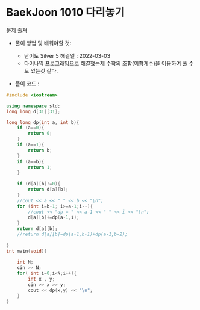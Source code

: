 # BaekJoon 1010 다리놓기 


[문제 출처](https://www.acmicpc.net/problem/1010)  

* 풀이 방법 및 배워야할 것: 

  * 난이도 Silver 5 해결일 : 2022-03-03
  * 다이나믹 프로그래밍으로 해결했는제 수학의 조합(이항계수)을 이용하여 풀 수도 있는것 같다.


- 풀이 코드 :
```cpp
#include <iostream>

using namespace std;
long long d[31][31];

long long dp(int a, int b){
	if (a==0){
		return 0;
	}
	if (a==1){
		return b;
	}
	if (a==b){
		return 1;
	}
	
	if (d[a][b]!=0){
		return d[a][b];
	}
	//cout << a << " " << b << "\n";
	for (int i=b-1; i>=a-1;i--){
		//cout << "dp = " << a-1 << " " << i << "\n";
		d[a][b]+=dp(a-1,i);
	}
	return d[a][b];
	//return d[a][b]=dp(a-1,b-1)+dp(a-1,b-2);
	
}
int main(void){
	
	int N;
	cin >> N;
	for( int i=0;i<N;i++){
		int x , y;
		cin >> x >> y;
		cout << dp(x,y) << "\n";
	}
}
```
